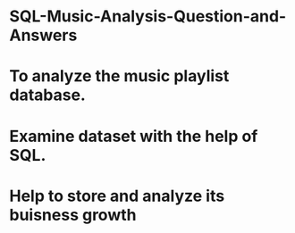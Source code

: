 # SQL-Music-Analysis-Question-and-Answers

# To analyze the music playlist database.
# Examine dataset with the help of SQL.
# Help to store and analyze its buisness growth
